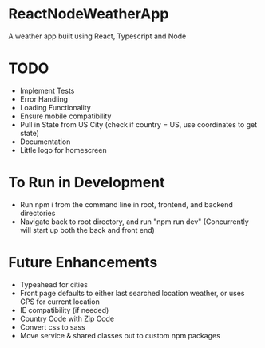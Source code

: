 # ReactNodeWeatherApp
A weather app built using React, Typescript and Node

# TODO
- Implement Tests
- Error Handling
- Loading Functionality
- Ensure mobile compatibility
- Pull in State from US City (check if country = US, use coordinates to get state)
- Documentation
- Little logo for homescreen

# To Run in Development
- Run npm i from the command line in root, frontend, and backend directories
- Navigate back to root directory, and run "npm run dev" (Concurrently will start up both the back and front end)

# Future Enhancements
- Typeahead for cities
- Front page defaults to either last searched location weather, or uses GPS for current location
- IE compatibility (if needed)
- Country Code with Zip Code
- Convert css to sass
- Move service & shared classes out to custom npm packages